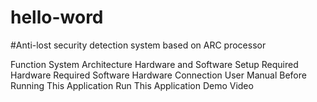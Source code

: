# hello-word
#Anti-lost security detection system based on ARC processor

<Introduction>
Function
System Architecture
Hardware and Software Setup
Required Hardware
Required Software
Hardware Connection
User Manual
Before Running This Application
Run This Application
Demo Video
